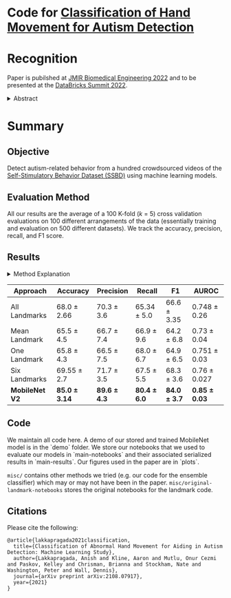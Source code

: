
# Code for [Classification of Hand Movement for Autism Detection](https://arxiv.org/abs/2108.07917)


<h1> Recognition </h1> 

Paper is pubilshed at [JMIR Biomedical Engineering 2022](https://biomedeng.jmir.org/) and to be presented at the [DataBricks Summit 2022](https://databricks.com/dataaisummit/north-america-2022). 

<details>
   <summary>Abstract</summary>
   <p> <em> A formal autism diagnosis can be an inefficient and lengthy process. Families may wait months or longer before receiving a diagnosis for their child despite evidence that earlier intervention leads to better treatment outcomes. Digital technologies which detect the presence of behaviors related to autism can scale access to pediatric diagnoses. This work aims to demonstrate the feasibility of deep learning technologies for detecting hand flapping from unstructured home videos as a first step towards validating whether models and digital technologies can be leveraged to aid with autism diagnoses. We used the Self-Stimulatory Behavior Dataset (SSBD), which contains 75 videos of hand flapping, head banging, and spinning exhibited by children. From all the hand flapping videos, we extracted 100 positive and control videos of hand flapping, each between 2 to 5 seconds in duration. Utilizing both landmark-driven-approaches and MobileNet V2's pretrained convolutional layers, our highest performing model achieved a testing F1 score of 84% (90% precision and 80% recall) when evaluating with 5-fold cross validation 100 times. This work provides the first step towards developing precise deep learning methods for activity detection of autism-related behaviors. </em> </p>
</details>

<h1> Summary </h1> 

<h2> Objective </h2> 

Detect autism-related behavior from a hundred crowdsourced videos of the <a href="https://rolandgoecke.net/research/datasets/ssbd/">Self-Stimulatory Behavior Dataset (SSBD)</a> using machine learning models. 

<h2> Evaluation Method </h2> 

All our results are the average of a 100 K-fold (<em>k </em>  = 5) cross validation evaluations on 100 different arrangements of the data (essentially training and evaluation on 500 different datasets). We track the accuracy, precision, recall, and F1 score. 

<h2> Results </h2> 

   <details>
      <summary> Method Explanation </summary>
      <p> If interested, we detail all our approaches. 
      For each frame in a given video, we feed it through a feature extractor. The goal of the feature extractor is to map the high dimensional image into a compact vector presentation for each timestep in the LSTM network. <br> <br> 
      We try using MediaPipe's hand landmark detection model to get the numerical coordinates of the hands in each frame (which are then fed to the LSTM) as the feature extractor. MediaPipe by default detects the <em> (x, y, z) </em> coordinates of 21 landmarks on the hand. We explore using subsets (e.g. using six of the landmarks or only one) provided by MediaPipe in the vector representation fed into the LSTM. We also try a "mean landmark" approach where we insert the mean of all the detected landmarks' coordinates. <br> <br> Another approach we tried was to take MobileNet V2's convolutional layers, pretrained on ImageNet, and use those as our feature extractor to convert each frame into a compact vector. </p>
   </details>
   <table>
      <thead>
         <tr>
            <th>Approach</th>
            <th>Accuracy</th>
            <th>Precision</th>
            <th>Recall</th>
            <th>F1</th>
            <th>AUROC</th>
         </tr>
      </thead>
      <tbody>
         <tr>
            <td> All Landmarks</div></td>
            <td> 68.0 ± 2.66 </td> 
		   <td> 70.3 ± 3.6 </td> 
		   <td> 65.34 ± 5.0 </td> 
		   <td> 66.6 ± 3.35 </td> 
		   <td> 0.748 ± 0.26 </td>     
    </tr>
         <tr>
            <td>  Mean Landmark </div></td>
            <td> 65.5 ± 4.5 </td> 
		   <td> 66.7 ±  7.4 </td> 
		   <td> 66.9 ± 9.6  </td> 
		   <td> 64.2 ± 6.8 </td> 
		   <td> 0.73 ± 0.04 </td>     
         </tr>
         <tr>
	            <td>  One Landmark </div></td>
	            <td> 65.8 ± 4.3 </td> 
			   <td> 66.5 ±  7.5 </td> 
			   <td> 68.0 ± 6.7  </td> 
			   <td> 64.9 ± 6.5 </td> 
			   <td> 0.751 ± 0.03 </td>
         </tr>
         <tr>
	            <td>  Six Landmarks </div></td>
	            <td> 69.55 ± 2.7 </td> 
			   <td> 71.7 ±  3.5 </td> 
			   <td> 67.5 ± 5.5  </td> 
			   <td> 68.3 ± 3.6 </td> 
			   <td> 0.76 ± 0.027 </td>
         </tr>
         <tr>
         	   <td> <strong> MobileNet V2 </strong> </td>
			   <td> <strong> 85.0 ± 3.14 </strong> </td> 
			   <td> <strong> 89.6 ±  4.3 </strong> </td> 
			   <td> <strong> 80.4 ± 6.0 </strong>  </td> 
			   <td> <strong> 84.0 ± 3.7 </strong> </td> 
			   <td> <strong> 0.85 ± 0.03 </strong> </td>
		</tr>
      </tbody>
   </table>

<h2> Code </h2> 

<p>
   We maintain all code here. A demo of our stored and trained MobileNet model is in the `demo` folder. We store our notebooks that we used to evaluate our models in `main-notebooks` and their associated serialized results in `main-results`. Our figures used in the paper are in `plots`. 

   `misc/` contains other methods we tried (e.g. our code for the ensemble classifier) which may or may not have been in the paper. `misc/original-landmark-notebooks` stores the original notebooks for the landmark code. 
</p>

## Citations

Please cite the following:
```
@article{lakkapragada2021classification,
  title={Classification of Abnormal Hand Movement for Aiding in Autism Detection: Machine Learning Study},
  author={Lakkapragada, Anish and Kline, Aaron and Mutlu, Onur Cezmi and Paskov, Kelley and Chrisman, Brianna and Stockham, Nate and Washington, Peter and Wall, Dennis},
  journal={arXiv preprint arXiv:2108.07917},
  year={2021}
}
```
